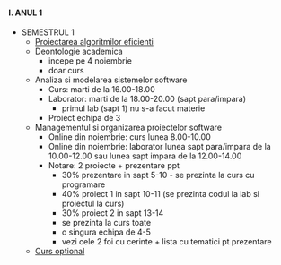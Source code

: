 
#### I. ANUL 1
* SEMESTRUL 1
  - [Proiectarea algoritmilor eficienti]()
  - Deontologie academica
    - incepe pe 4 noiembrie 
    - doar curs
  - Analiza si modelarea sistemelor software
    - Curs: marti de la 16.00-18.00
    - Laborator: marti de la 18.00-20.00 (sapt para/impara) 
      - primul lab (sapt 1) nu s-a facut materie
    - Proiect echipa de 3
  - Managementul si organizarea proiectelor software
    - Online din noiembrie: curs lunea 8.00-10.00 
    - Online din noiembrie: laborator lunea sapt para/impara de la 10.00-12.00 sau lunea sapt impara de la 12.00-14.00 
    - Notare: 2 proiecte + prezentare ppt
      - 30% prezentare in sapt 5-10 - se prezinta la curs cu programare
      - 40% proiect 1 in sapt 10-11 (se prezinta codul la lab si proiectul la curs)
      - 30% proiect 2 in sapt 13-14 
      - se prezinta la curs toate
      - o singura echipa de 4-5
      - vezi cele 2 foi cu cerinte + lista cu tematici pt prezentare 
  - [Curs optional]()
